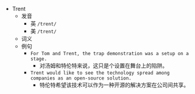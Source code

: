 - Trent
  - 发音
    - 英 `/trent/`
    - 美 `/trent/`
  - 词义
  - 例句
    - `For Tom and Trent, the trap demonstration was a setup on a stage.`
      - 对汤姆和特伦特来说，这只是个设置在舞台上的陷阱。
    - `Trent would like to see the technology spread among companies as an open-source solution.`
      - 特伦特希望该技术可以作为一种开源的解决方案在公司间共享。

